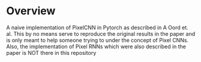 # Overview
A naive implementation of PixelCNN in Pytorch as described in A Oord et. al. This by no means serve to reproduce the original results in the paper and is only meant to help someone trying to under the concept of Pixel CNNs. Also, the implementation of Pixel RNNs which were also described in the paper is NOT there in this repository
